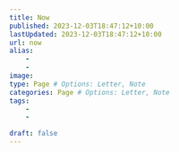 ```yaml
---
title: Now
published: 2023-12-03T18:47:12+10:00
lastUpdated: 2023-12-03T18:47:12+10:00
url: now
alias:
    - 
    - 
image: 
type: Page # Options: Letter, Note
categories: Page # Options: Letter, Note
tags:
    - 
    - 

draft: false
---
```


